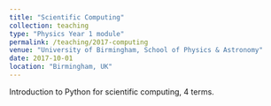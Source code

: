 ```yaml
---
title: "Scientific Computing"
collection: teaching
type: "Physics Year 1 module"
permalink: /teaching/2017-computing
venue: "University of Birmingham, School of Physics & Astronomy"
date: 2017-10-01
location: "Birmingham, UK"
---
```


Introduction to Python for scientific computing, 4 terms.
